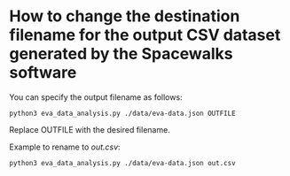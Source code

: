 # How to change the destination filename for the output CSV dataset generated by the Spacewalks software

You can specify the output filename as follows:
```
python3 eva_data_analysis.py ./data/eva-data.json OUTFILE
```

Replace OUTFILE with the desired filename.

Example to rename to *out.csv*:
```
python3 eva_data_analysis.py ./data/eva-data.json out.csv
```
